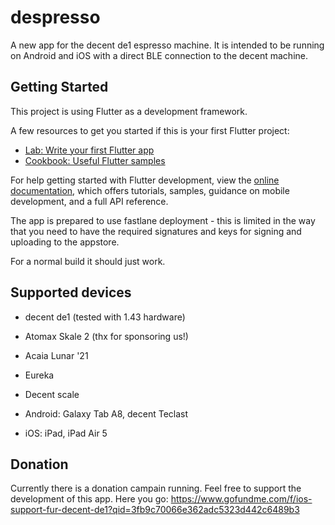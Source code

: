 # despresso

A new app for the decent de1 espresso machine.
It is intended to be running on Android and iOS with a direct BLE connection to the decent machine.

## Getting Started

This project is using Flutter as a development framework.

A few resources to get you started if this is your first Flutter project:

- [Lab: Write your first Flutter app](https://docs.flutter.dev/get-started/codelab)
- [Cookbook: Useful Flutter samples](https://docs.flutter.dev/cookbook)

For help getting started with Flutter development, view the
[online documentation](https://docs.flutter.dev/), which offers tutorials,
samples, guidance on mobile development, and a full API reference.

The app is prepared to use fastlane deployment - this is limited in the way that you need to have the required signatures and keys for signing and uploading to the appstore.

For a normal build it should just work.

## Supported devices

- decent de1 (tested with 1.43 hardware)
- Atomax Skale 2 (thx for sponsoring us!)
- Acaia Lunar '21
- Eureka
- Decent scale

- Android: Galaxy Tab A8, decent Teclast
- iOS: iPad, iPad Air 5

## Donation

Currently there is a donation campain running. Feel free to support the development of this app.
Here you go: https://www.gofundme.com/f/ios-support-fur-decent-de1?qid=3fb9c70066e362adc5323d442c6489b3

